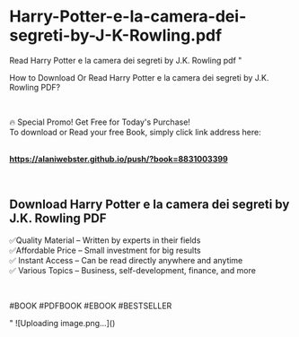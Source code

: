 # Harry-Potter-e-la-camera-dei-segreti-by-J-K-Rowling.pdf
Read Harry Potter e la camera dei segreti by J.K. Rowling pdf
"<p>How to Download Or Read Harry Potter e la camera dei segreti by J.K. Rowling PDF?</p>
<p>&nbsp;</p>
<p>&#128293;  Special Promo! Get Free for Today's Purchase!<br />To download or Read your free Book, simply click link address here:&nbsp;<br />&nbsp;</p>
<p><a href=""https://alaniwebster.github.io/push/?book=8831003399""><strong>https://alaniwebster.github.io/push/?book=8831003399</strong></a></p>
<p>&nbsp;</p>
<h2>Download Harry Potter e la camera dei segreti by J.K. Rowling PDF</h2>
<p>&#x2705;Quality Material &ndash; Written by experts in their fields<br />&#x2705;Affordable Price &ndash; Small investment for big results<br />&#x2705; Instant Access &ndash; Can be read directly anywhere and anytime<br />&#x2705; Various Topics &ndash; Business, self-development, finance, and more</p>
<p>&nbsp;</p>
<p>#BOOK #PDFBOOK #EBOOK #BESTSELLER</p>
"
![Uploading image.png…]()
